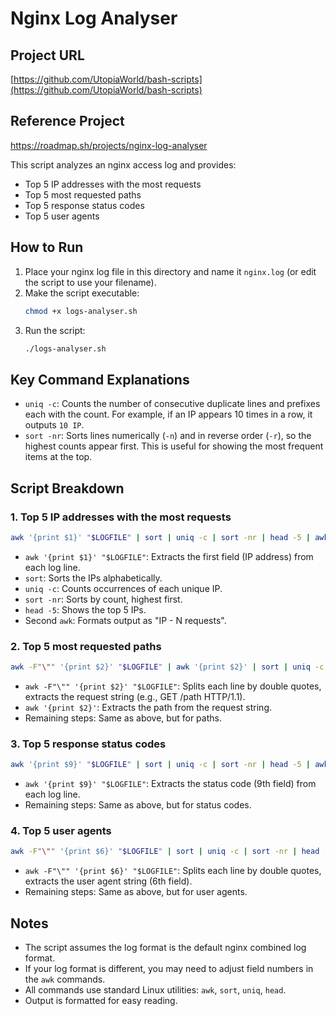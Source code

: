 # Nginx Log Analyser

## Project URL
[https://github.com/UtopiaWorld/bash-scripts](https://github.com/UtopiaWorld/bash-scripts)

## Reference Project
https://roadmap.sh/projects/nginx-log-analyser

This script analyzes an nginx access log and provides:
- Top 5 IP addresses with the most requests
- Top 5 most requested paths
- Top 5 response status codes
- Top 5 user agents

## How to Run

1. Place your nginx log file in this directory and name it `nginx.log` (or edit the script to use your filename).
2. Make the script executable:
   ```bash
   chmod +x logs-analyser.sh
   ```
3. Run the script:
   ```bash
   ./logs-analyser.sh
   ```


## Key Command Explanations

- `uniq -c`: Counts the number of consecutive duplicate lines and prefixes each with the count. For example, if an IP appears 10 times in a row, it outputs `10 IP`.
- `sort -nr`: Sorts lines numerically (`-n`) and in reverse order (`-r`), so the highest counts appear first. This is useful for showing the most frequent items at the top.

## Script Breakdown

### 1. Top 5 IP addresses with the most requests
```bash
awk '{print $1}' "$LOGFILE" | sort | uniq -c | sort -nr | head -5 | awk '{printf "%s - %s requests\n", $2, $1}'
```
- `awk '{print $1}' "$LOGFILE"`: Extracts the first field (IP address) from each log line.
- `sort`: Sorts the IPs alphabetically.
- `uniq -c`: Counts occurrences of each unique IP.
- `sort -nr`: Sorts by count, highest first.
- `head -5`: Shows the top 5 IPs.
- Second `awk`: Formats output as "IP - N requests".

### 2. Top 5 most requested paths
```bash
awk -F"\"" '{print $2}' "$LOGFILE" | awk '{print $2}' | sort | uniq -c | sort -nr | head -5 | awk '{printf "%s - %s requests\n", $2, $1}'
```
- `awk -F"\"" '{print $2}' "$LOGFILE"`: Splits each line by double quotes, extracts the request string (e.g., GET /path HTTP/1.1).
- `awk '{print $2}'`: Extracts the path from the request string.
- Remaining steps: Same as above, but for paths.

### 3. Top 5 response status codes
```bash
awk '{print $9}' "$LOGFILE" | sort | uniq -c | sort -nr | head -5 | awk '{printf "%s - %s requests\n", $2, $1}'
```
- `awk '{print $9}' "$LOGFILE"`: Extracts the status code (9th field) from each log line.
- Remaining steps: Same as above, but for status codes.

### 4. Top 5 user agents
```bash
awk -F"\"" '{print $6}' "$LOGFILE" | sort | uniq -c | sort -nr | head -5 | awk '{printf "%s - %s requests\n", $2, $1}'
```
- `awk -F"\"" '{print $6}' "$LOGFILE"`: Splits each line by double quotes, extracts the user agent string (6th field).
- Remaining steps: Same as above, but for user agents.

## Notes
- The script assumes the log format is the default nginx combined log format.
- If your log format is different, you may need to adjust field numbers in the `awk` commands.
- All commands use standard Linux utilities: `awk`, `sort`, `uniq`, `head`.
- Output is formatted for easy reading.
